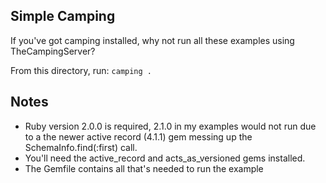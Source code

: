 Simple Camping
--------------
If you've got camping installed, why not run all these examples using TheCampingServer?

From this directory, run: `camping .`

Notes
-----
* Ruby version 2.0.0 is required, 2.1.0 in my examples would not run due to a
 the newer active record (4.1.1) gem messing up the SchemaInfo.find(:first) call.
* You'll need the active_record and acts_as_versioned gems installed.
* The Gemfile contains all that's needed to run the example


